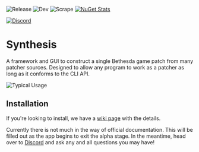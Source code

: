 ![Release](https://github.com/Noggog/Synthesis/workflows/Release/badge.svg) ![Dev](https://github.com/Noggog/Synthesis/workflows/Dev/badge.svg) ![Scrape](https://github.com/Noggog/Synthesis.Registry/workflows/Scrape/badge.svg) [![NuGet Stats](https://img.shields.io/nuget/v/Synthesis.Bethesda.svg)](https://www.nuget.org/packages/Synthesis.Bethesda)

[![Discord](https://discordapp.com/api/guilds/759302581448474626/widget.png)](https://discord.gg/53KMEsW)

# Synthesis
A framework and GUI to construct a single Bethesda game patch from many patcher sources. Designed to allow any program to work as a patcher as long as it conforms to the CLI API. 

![Typical Usage](https://i.imgur.com/Wj2fGaF.gif)

## Installation
If you're looking to install, we have a [wiki page](https://github.com/Noggog/Synthesis/wiki/Installation) with the details.

Currently there is not much in the way of official documentation.  This will be filled out as the app begins to exit the alpha stage.  In the meantime, head over to [Discord](https://discord.gg/53KMEsW) and ask any and all questions you may have!
